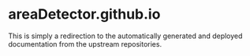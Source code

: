 # areaDetector.github.io

This is simply a redirection to the automatically generated and deployed documentation from the upstream repositories.
